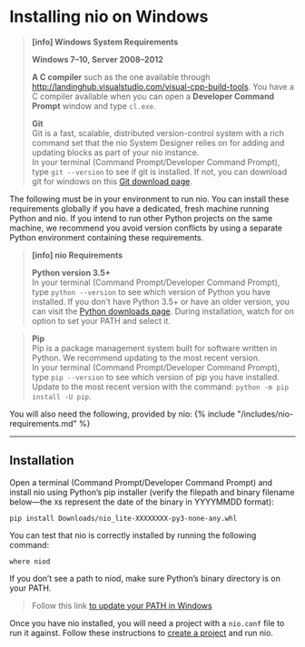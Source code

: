 # Installing nio on <span class="allow-caps">Windows</span>

> **[info] <span class="allow-caps">Windows</span> System Requirements**
>
> **Windows 7–10, Server 2008–2012**
>
> **A C compiler** such as the one available through http://landinghub.visualstudio.com/visual-cpp-build-tools. You have a C compiler available when you can open a **Developer Command Prompt** window and type `cl.exe`.
>
> **Git**<br />
>    Git is a fast, scalable, distributed version-control system with a rich command set that the nio System Designer relies on for adding and updating blocks as part of your nio instance.<br />
>    In your terminal (Command Prompt/Developer Command Prompt), type `git --version` to see if git is installed.
>    If not, you can download git for windows on this [Git download page](https://git-scm.com/download/win).
>

The following must be in your environment to run nio. You can install these requirements globally if you have a dedicated, fresh machine running Python and nio. If you intend to run other Python projects on the same machine, we recommend you avoid version conflicts by using a separate Python environment containing these requirements.

> **[info] nio Requirements**
>
> **Python version 3.5+**<br />
>    In your terminal (Command Prompt/Developer Command Prompt), type `python --version` to see which version of Python you have installed.
>    If you don't have Python 3.5+ or have an older version, you can visit the [Python downloads page](https://www.python.org/downloads/).
>    During installation, watch for on option to set your PATH and select it.
>

> **Pip**<br />
>    Pip is a package management system built for software written in Python. We recommend updating to the most recent version.<br />
>    In your terminal (Command Prompt/Developer Command Prompt), type `pip --version` to see which version of pip you have installed.
>    Update to the most recent version with the command: `python -m pip install -U pip`.


You will also need the following, provided by nio:
{% include "/includes/nio-requirements.md" %}

---
## Installation

Open a terminal (Command Prompt/Developer Command Prompt) and install nio using Python’s pip installer (verify the filepath and binary filename below—the `X`s represent the date of the binary in YYYYMMDD format):
```
pip install Downloads/nio_lite-XXXXXXXX-py3-none-any.whl
```
You can test that nio is correctly installed by running the following command:
```
where niod
```
If you don’t see a path to niod, make sure Python’s binary directory is on your PATH.

> Follow this link [to update your PATH in Windows](https://msdn.microsoft.com/en-us/library/aa922003.aspx)

Once you have nio installed, you will need a project with a `nio.conf` file to run it against. Follow these instructions to [create a project](/running-nio/locally.md) and run nio.
